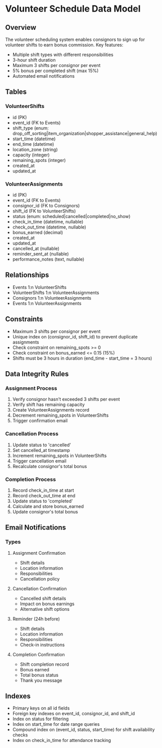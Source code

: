 # Volunteer Schedule Data Model

## Overview
The volunteer scheduling system enables consignors to sign up for volunteer shifts to earn bonus commission. Key features:
- Multiple shift types with different responsibilities
- 3-hour shift duration
- Maximum 3 shifts per consignor per event
- 5% bonus per completed shift (max 15%)
- Automated email notifications

## Tables

### VolunteerShifts
- id (PK)
- event_id (FK to Events)
- shift_type (enum: drop_off_sorting|item_organization|shopper_assistance|general_help)
- start_time (datetime)
- end_time (datetime)
- location_zone (string)
- capacity (integer)
- remaining_spots (integer)
- created_at
- updated_at

### VolunteerAssignments
- id (PK)
- event_id (FK to Events)
- consignor_id (FK to Consignors)
- shift_id (FK to VolunteerShifts)
- status (enum: scheduled|cancelled|completed|no_show)
- check_in_time (datetime, nullable)
- check_out_time (datetime, nullable)
- bonus_earned (decimal)
- created_at
- updated_at
- cancelled_at (nullable)
- reminder_sent_at (nullable)
- performance_notes (text, nullable)

## Relationships
- Events 1:n VolunteerShifts
- VolunteerShifts 1:n VolunteerAssignments
- Consignors 1:n VolunteerAssignments
- Events 1:n VolunteerAssignments

## Constraints
- Maximum 3 shifts per consignor per event
- Unique index on (consignor_id, shift_id) to prevent duplicate assignments
- Check constraint on remaining_spots >= 0
- Check constraint on bonus_earned <= 0.15 (15%)
- Shifts must be 3 hours in duration (end_time - start_time = 3 hours)

## Data Integrity Rules

### Assignment Process
1. Verify consignor hasn't exceeded 3 shifts per event
2. Verify shift has remaining capacity
3. Create VolunteerAssignments record
4. Decrement remaining_spots in VolunteerShifts
5. Trigger confirmation email

### Cancellation Process
1. Update status to 'cancelled'
2. Set cancelled_at timestamp
3. Increment remaining_spots in VolunteerShifts
4. Trigger cancellation email
5. Recalculate consignor's total bonus

### Completion Process
1. Record check_in_time at start
2. Record check_out_time at end
3. Update status to 'completed'
4. Calculate and store bonus_earned
5. Update consignor's total bonus

## Email Notifications

### Types
1. Assignment Confirmation
   - Shift details
   - Location information
   - Responsibilities
   - Cancellation policy

2. Cancellation Confirmation
   - Cancelled shift details
   - Impact on bonus earnings
   - Alternative shift options

3. Reminder (24h before)
   - Shift details
   - Location information
   - Responsibilities
   - Check-in instructions

4. Completion Confirmation
   - Shift completion record
   - Bonus earned
   - Total bonus status
   - Thank you message

## Indexes
- Primary keys on all id fields
- Foreign key indexes on event_id, consignor_id, and shift_id
- Index on status for filtering
- Index on start_time for date range queries
- Compound index on (event_id, status, start_time) for shift availability checks
- Index on check_in_time for attendance tracking